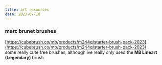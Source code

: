 ```yaml
---
title: art resources
date: 2023-07-18
---
```


### marc brunet brushes
[https://cubebrush.co/mb/products/m2ri4q/starter-brush-pack-2023](https://cubebrush.co/mb/products/m2ri4q/starter-brush-pack-2023)  
some really cute free brushes, although ive really only used the **MB Lineart (Legendary)** brush  